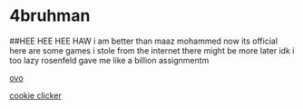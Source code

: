 # 4bruhman
##HEE HEE HEE HAW i am better than maaz mohammed now its official
here are some games i stole from the internet there might be more later idk i too lazy rosenfeld gave me like a billion assignmentm

[ovo](https://04bruhman.github.io/ovo/)

[cookie clicker](https://04bruhman.github.io/cookieclicker/)
